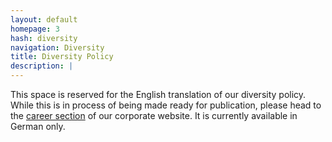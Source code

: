 ```yaml
---
layout: default
homepage: 3
hash: diversity
navigation: Diversity
title: Diversity Policy
description: |
---
```

This space is reserved for the English translation of our diversity policy. While this is in process of being made ready for publication, please head to the [career section](https://www.dpa.com/de/karriere/) of our corporate website. It is currently available in German only.
